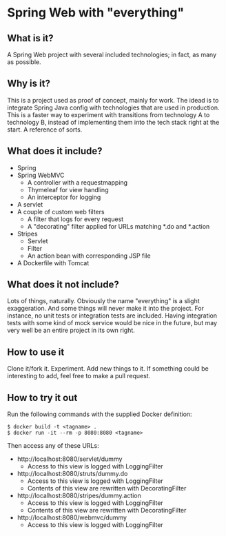 # Spring Web with "everything"

## What is it?
A Spring Web project with several included technologies; in fact, as many as possible.

## Why is it?
This is a project used as proof of concept, mainly for work. The idead is to 
integrate Spring Java config with technologies that are used in production. 
This is a faster way to experiment with transitions from technology A to 
technology B, instead of implementing them into the tech stack right at the 
start. A reference of sorts.

## What does it include?
* Spring
* Spring WebMVC
    * A controller with a requestmapping
    * Thymeleaf for view handling
    * An interceptor for logging
* A servlet
* A couple of custom web filters
    * A filter that logs for every request
    * A "decorating" filter applied for URLs matching *.do and *.action
* Stripes 
    * Servlet
    * Filter
    * An action bean with corresponding JSP file
* A Dockerfile with Tomcat

## What does it not include?
Lots of things, naturally. Obviously the name "everything" is a slight exaggeration. 
And some things will never make it into the project. For instance, no unit tests or 
integration tests are included. Having integration tests with some kind of mock 
service would be nice in the future, but may very well be an entire project in its 
own right.

## How to use it
Clone it/fork it. Experiment. Add new things to it. If something could be interesting 
to add, feel free to make a pull request.

## How to try it out
Run the following commands with the supplied Docker definition:
```shell script
$ docker build -t <tagname> .
$ docker run -it --rm -p 8080:8080 <tagname>
```

Then access any of these URLs:
* http://localhost:8080/servlet/dummy
    * Access to this view is logged with LoggingFilter
* http://localhost:8080/struts/dummy.do
    * Access to this view is logged with LoggingFilter
    * Contents of this view are rewritten with DecoratingFilter 
* http://localhost:8080/stripes/dummy.action
    * Access to this view is logged with LoggingFilter
    * Contents of this view are rewritten with DecoratingFilter 
* http://localhost:8080/webmvc/dummy
    * Access to this view is logged with LoggingFilter